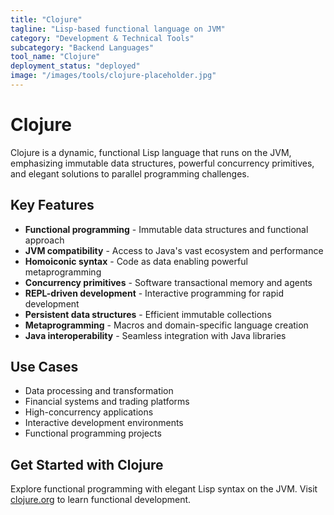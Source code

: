 ```yaml
---
title: "Clojure"
tagline: "Lisp-based functional language on JVM"
category: "Development & Technical Tools"
subcategory: "Backend Languages"
tool_name: "Clojure"
deployment_status: "deployed"
image: "/images/tools/clojure-placeholder.jpg"
---
```


# Clojure

Clojure is a dynamic, functional Lisp language that runs on the JVM, emphasizing immutable data structures, powerful concurrency primitives, and elegant solutions to parallel programming challenges.

## Key Features

- **Functional programming** - Immutable data structures and functional approach
- **JVM compatibility** - Access to Java's vast ecosystem and performance
- **Homoiconic syntax** - Code as data enabling powerful metaprogramming
- **Concurrency primitives** - Software transactional memory and agents
- **REPL-driven development** - Interactive programming for rapid development
- **Persistent data structures** - Efficient immutable collections
- **Metaprogramming** - Macros and domain-specific language creation
- **Java interoperability** - Seamless integration with Java libraries

## Use Cases

- Data processing and transformation
- Financial systems and trading platforms
- High-concurrency applications
- Interactive development environments
- Functional programming projects

## Get Started with Clojure

Explore functional programming with elegant Lisp syntax on the JVM. Visit [clojure.org](https://clojure.org) to learn functional development.